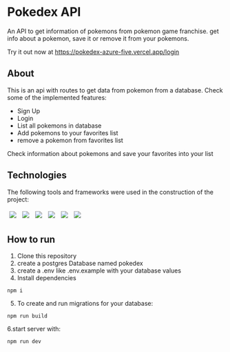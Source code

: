 # Pokedex API

An  API to get information of pokemons from pokemon game franchise. get info about a pokemon, save it or remove it from your pokemons.


Try it out now at https://pokedex-azure-five.vercel.app/login

## About

This is an api with routes to get data from pokemon from a database.
Check some of the implemented features:

- Sign Up
- Login
- List all pokemons in database
- Add pokemons to your favorites list
- remove a pokemon from favorites list

Check information about pokemons and save your favorites into your list

## Technologies
The following tools and frameworks were used in the construction of the project:<br>
<p>
  <img style='margin: 5px;' src='https://img.shields.io/badge/Node.js-339933?style=for-the-badge&logo=nodedotjs&logoColor=white'>
  <img style='margin: 5px;' src='https://img.shields.io/badge/TypeScript-007ACC?style=for-the-badge&logo=typescript&logoColor=whiteE'>
  <img style='margin: 5px;' src='https://img.shields.io/badge/PostgreSQL-316192?style=for-the-badge&logo=postgresql&logoColor=white'>
  <img style='margin: 5px;' src="https://img.shields.io/badge/Express.js-000000?style=for-the-badge&logo=express&logoColor=white"/>
  <img style='margin: 5px;' src="https://img.shields.io/badge/Jest-C21325?style=for-the-badge&logo=jest&logoColor=white"/>
  <img style='margin: 5px;' src="https://img.shields.io/badge/Heroku-430098?style=for-the-badge&logo=heroku&logoColor=white"/>
</p>

## How to run

1. Clone this repository
2. create a postgres Database named pokedex
3. create a .env like .env.example with your database values
4. Install dependencies
```
npm i
```
5. To create and run migrations for your database:
```
npm run build
```
6.start server with:
```
npm run dev
```

